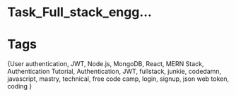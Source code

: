 ﻿# Task_Full_stack_engg...

# Tags 
 {User authentication, JWT, Node.js, MongoDB, React, MERN Stack, Authentication Tutorial, Authentication, JWT, fullstack, junkie, codedamn, javascript, mastry, technical, free code camp, login, signup, json web token, coding }

